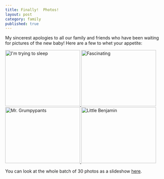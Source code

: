 ```yaml
---
title: Finally!  Photos!
layout: post
category: family
published: true
---
```

My sincerest apologies to all our family and friends who have been waiting for pictures of the new baby!  Here are a few to whet your appetite:

<a href="http://www.flickr.com/photos/calamitylane/sets/72157603981320805" title="I'm *trying* to *sleep*">
  <img src="http://farm3.static.flickr.com/2412/2290135326_7135c52c27_m_d.jpg" width="240" height="180" alt="I'm trying to sleep" />
</a>
<a href="http://www.flickr.com/photos/calamitylane/sets/72157603981320805" title="Fascinating">
  <img src="http://farm4.static.flickr.com/3220/2290187824_783a8d48c9_m_d.jpg" width="240" height="180" alt="Fascinating" />
</a>

<a href="http://www.flickr.com/photos/calamitylane/sets/72157603981320805" title="Mr. Grumpypants">
  <img src="http://farm3.static.flickr.com/2276/2289319015_8e070f5072_m_d.jpg" width="240" height="180" alt="Mr. Grumpypants" />
</a>
<a href="http://www.flickr.com/photos/calamitylane/sets/72157603981320805" title="Little Benjamin">
  <img src="http://farm4.static.flickr.com/3111/2290239032_c3a7720f4c_m_d.jpg" width="240" height="180" alt="Little Benjamin" />
</a>

You can look at the whole batch of 30 photos as a slideshow <a href="http://www.flickr.com/photos/calamitylane/sets/72157603981320805">here</a>.

